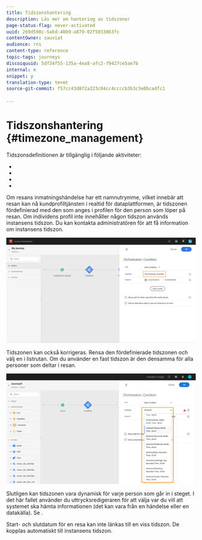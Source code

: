 ```yaml
---
title: Tidszonshantering
description: Läs mer om hantering av tidszoner
page-status-flag: never-activated
uuid: 269d590c-5a6d-40b9-a879-02f5033863fc
contentOwner: sauviat
audience: rns
content-type: reference
topic-tags: journeys
discoiquuid: 5df34f55-135a-4ea8-afc2-f9427ce5ae7b
internal: n
snippet: y
translation-type: tm+mt
source-git-commit: f57cc43d8f2a223c04cc4ccccb3b3c3e0bcadfc1

---
```




# Tidszonshantering {#timezone_management}

Tidszonsdefinitionen är tillgänglig i följande aktiviteter:

* [](../building-journeys/condition-activity.md#time_condition)
* [](../building-journeys/condition-activity.md#date_condition)
* [](../building-journeys/wait-activity.md#custom)
* [](../building-journeys/wait-activity.md#fixed_date)

Om resans inmatningshändelse har ett namnutrymme, vilket innebär att resan kan nå kundprofiltjänsten i realtid för dataplattformen, är tidszonen fördefinierad med den som anges i profilen för den person som löper på resan. Om individens profil inte innehåller någon tidszon används instansens tidszon. Du kan kontakta administratören för att få information om instansens tidszon.

![](../assets/journey73.png)

Tidszonen kan också korrigeras. Rensa den fördefinierade tidszonen och välj en i listrutan. Om du använder en fast tidszon är den densamma för alla personer som deltar i resan.

![](../assets/journey72.png)

Slutligen kan tidszonen vara dynamisk för varje person som går in i steget. I det här fallet använder du uttrycksredigeraren för att välja var du vill att systemet ska hämta informationen (det kan vara från en händelse eller en datakälla). Se [](../expression/expressionadvanced.md).


Start- och slutdatum för en resa kan inte länkas till en viss tidszon. De kopplas automatiskt till instansens tidszon.

